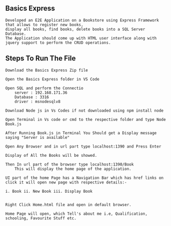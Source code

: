 ## Basics Express
    
    Developed an E2E Application on a Bookstore using Express Framework that allows to register new books, 
    display all books, find books, delete books into a SQL Server Database. 
    The Application should come up with HTML user interface along with jquery support to perform the CRUD operations.

## Steps To Run The File

    Download the Basics Express Zip file

    Open the Basics Express folder in VS Code

    Open SQL and perform the Connectio
        server : 192.168.171.36
        Database : 3316
        driver : msnodesqlv8
    
    Download Node js in Vs Codes if not downloaded using npm install node
    
    Open Terminal in Vs code or cmd to the respective folder and type Node Book.js
    
    After Running Book.js in Terminal You Should get a Display message saying "Server is available"
    
    Open Any Browser and in url part type localhost:1390 and Press Enter
    
    Display of All the Books will be showed.
    
    Then In url part of the browser type localhost:1390/Book 
        This will display the home page of the application.
        
    UI part of the home Page has a Navigation Bar which has href links on click it will open new page with respective details:-

    i. Book ii. New Book iii. Display Book
        
    
    Right Click Home.html file and open in default browser.

    Home Page will open, which Tell's about me i.e, Qualification, schooling, Favourite Stuff etc.

    
